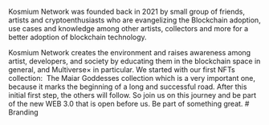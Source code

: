 Kosmium Network was founded back in 2021 by small group of friends, artists and cryptoenthusiasts who are evangelizing the Blockchain adoption, use cases and knowledge among other artists, collectors and more for a better adoption of blockchain technology. 

Kosmium Network creates the environment and raises awareness among artist, developers, and society by educating them in the blockchain space in general, and Multiverse× in particular.
We started with our first NFTs collection:  The Maiar Goddesses collection which is a very important one, because it marks the beginning of a long and successful road. After this initial first step, the others will follow. So join us on this journey and be part of the new WEB 3.0 that is open before us. Be part of something great. # Branding
